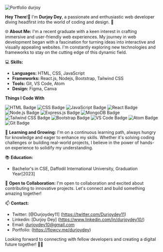 ![Portfolio durjoy](https://github.com/Durjoy10/Durjoy10/assets/71838089/240a79ac-0312-42e4-af43-9a57497d6e4b)

 
 **Hey There**!👋
I'm **Durjoy Dey**, a passionate and enthusiastic web developer diving headfirst into the world of coding and design. 🚀

🌐 **About Me:**
I'm a recent graduate with a keen interest in crafting immersive and user-friendly web experiences. My journey in web development began with a fascination for turning ideas into interactive and visually appealing websites. I'm constantly exploring new technologies and frameworks to stay on the cutting edge of this dynamic field.

💻 **Skills:**
- **Languages:** HTML, CSS, JavaScript
- **Frameworks:** React.js, Nodejs, Bootstrap, Tailwind CSS
- **Tools:** Git, VS Code, Atom
- **Design:** Figma, Canva

**Things I Code With**

![HTML Badge](https://img.shields.io/badge/HTML-5-orange)
![CSS Badge](https://img.shields.io/badge/CSS-3-blue)
![JavaScript Badge](https://img.shields.io/badge/JavaScript-ES6-yellow)
![React Badge](https://img.shields.io/badge/React-16.x-blue)
![Node.js Badge](https://img.shields.io/badge/Node.js-LTS-green)
![Express.js Badge](https://img.shields.io/badge/Express.js-4.x-lightgrey)
![MongoDB Badge](https://img.shields.io/badge/MongoDB-Latest-green)
![Tailwind CSS Badge](https://img.shields.io/badge/Tailwind%20CSS-2.x-blueviolet)
![Bootstrap Badge](https://img.shields.io/badge/Bootstrap-5.x-purple)
![VS Code Badge](https://img.shields.io/badge/VS%20Code-Latest-blue)
![Atom Badge](https://img.shields.io/badge/Atom-Latest-lightgrey)
![Git Badge](https://img.shields.io/badge/Git-Latest-red)


🌱 **Learning and Growing:**
I'm on a continuous learning path, always hungry for knowledge and eager to enhance my skills. Whether it's solving coding challenges or building real-world projects, I believe in the power of hands-on experience to solidify my understanding.

📚 **Education:**
- Bachelor's in CSE, Daffodil International University, Graduation Year[2023]

🤝 **Open to Collaboration:**
I'm open to collaboration and excited about contributing to innovative projects. Let's connect and build something amazing together!

📫 **Contact:**
- Twitter: [@Durjoydey11] (https://twitter.com/Durjoydey11)
- Linkedin: [Durjoy Dey] (https://www.linkedin.com/in/durjoydey10/)
- Email: durjoydey10@gmail.com
- Portfolio: (https://flowcv.me/durjoydey)
  

Looking forward to connecting with fellow developers and creating a digital future together! 🚀✨
